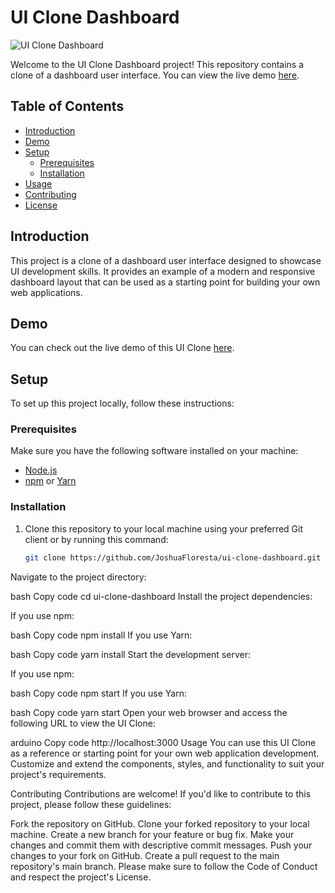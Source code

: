 # UI Clone Dashboard

![UI Clone Dashboard](https://example.com/your-image-url.png)

Welcome to the UI Clone Dashboard project! This repository contains a clone of a dashboard user interface. You can view the live demo [here](https://ui-clone-dashboard.vercel.app/).

## Table of Contents

- [Introduction](#introduction)
- [Demo](#demo)
- [Setup](#setup)
  - [Prerequisites](#prerequisites)
  - [Installation](#installation)
- [Usage](#usage)
- [Contributing](#contributing)
- [License](#license)

## Introduction

This project is a clone of a dashboard user interface designed to showcase UI development skills. It provides an example of a modern and responsive dashboard layout that can be used as a starting point for building your own web applications.

## Demo

You can check out the live demo of this UI Clone [here](https://ui-clone-dashboard.vercel.app/).

## Setup

To set up this project locally, follow these instructions:

### Prerequisites

Make sure you have the following software installed on your machine:

- [Node.js](https://nodejs.org/)
- [npm](https://www.npmjs.com/) or [Yarn](https://yarnpkg.com/)

### Installation

1. Clone this repository to your local machine using your preferred Git client or by running this command:

   ```bash
   git clone https://github.com/JoshuaFloresta/ui-clone-dashboard.git

Navigate to the project directory:

bash
Copy code
cd ui-clone-dashboard
Install the project dependencies:

If you use npm:

bash
Copy code
npm install
If you use Yarn:

bash
Copy code
yarn install
Start the development server:

If you use npm:

bash
Copy code
npm start
If you use Yarn:

bash
Copy code
yarn start
Open your web browser and access the following URL to view the UI Clone:

arduino
Copy code
http://localhost:3000
Usage
You can use this UI Clone as a reference or starting point for your own web application development. Customize and extend the components, styles, and functionality to suit your project's requirements.

Contributing
Contributions are welcome! If you'd like to contribute to this project, please follow these guidelines:

Fork the repository on GitHub.
Clone your forked repository to your local machine.
Create a new branch for your feature or bug fix.
Make your changes and commit them with descriptive commit messages.
Push your changes to your fork on GitHub.
Create a pull request to the main repository's main branch.
Please make sure to follow the Code of Conduct and respect the project's License.


